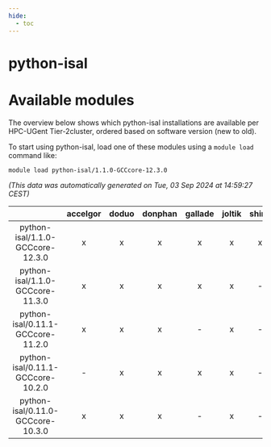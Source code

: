 ```yaml
---
hide:
  - toc
---
```


python-isal
===========

# Available modules


The overview below shows which python-isal installations are available per HPC-UGent Tier-2cluster, ordered based on software version (new to old).

To start using python-isal, load one of these modules using a `module load` command like:

```shell
module load python-isal/1.1.0-GCCcore-12.3.0
```

*(This data was automatically generated on Tue, 03 Sep 2024 at 14:59:27 CEST)*  

| |accelgor|doduo|donphan|gallade|joltik|shinx|skitty|
| :---: | :---: | :---: | :---: | :---: | :---: | :---: | :---: |
|python-isal/1.1.0-GCCcore-12.3.0|x|x|x|x|x|x|x|
|python-isal/1.1.0-GCCcore-11.3.0|x|x|x|x|x|-|x|
|python-isal/0.11.1-GCCcore-11.2.0|x|x|x|-|x|-|x|
|python-isal/0.11.1-GCCcore-10.2.0|-|x|x|x|x|-|x|
|python-isal/0.11.0-GCCcore-10.3.0|x|x|x|-|x|-|x|
